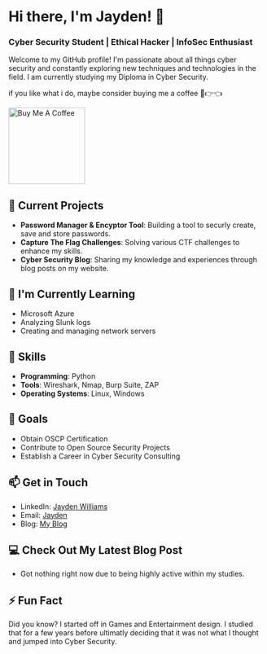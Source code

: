 # Hi there, I'm Jayden! 👋
### Cyber Security Student | Ethical Hacker | InfoSec Enthusiast

Welcome to my GitHub profile! I'm passionate about all things cyber security and constantly exploring new techniques and technologies in the field.
I am currently studying my Diploma in Cyber Security.

if you like what i do, maybe consider buying me a coffee 🥺👉👈

<a href="https://buymeacoffee.com/epiloxgamih" target="_blank"><img src="https://cdn.buymeacoffee.com/buttons/v2/default-red.png" alt="Buy Me A Coffee" width="150" ></a>

## 🔭 Current Projects
- **Password Manager & Encyptor Tool**: Building a tool to securly create, save and store passwords.
- **Capture The Flag Challenges**: Solving various CTF challenges to enhance my skills.
- **Cyber Security Blog**: Sharing my knowledge and experiences through blog posts on my website.

## 🌱 I'm Currently Learning
- Microsoft Azure
- Analyzing Slunk logs
- Creating and managing network servers

## 💼 Skills
- **Programming**: Python
- **Tools**: Wireshark, Nmap, Burp Suite, ZAP
- **Operating Systems**: Linux, Windows

## 🚀 Goals
- Obtain OSCP Certification
- Contribute to Open Source Security Projects
- Establish a Career in Cyber Security Consulting

## 📫 Get in Touch
- LinkedIn: [Jayden Williams](https://www.linkedin.com/in/yourprofile)
- Email: [Jayden](jayden@jaydenwilliams.xyz)
- Blog: [My Blog](https://jaydenwilliams.xyz)

## 💻 Check Out My Latest Blog Post
- Got nothing right now due to being highly active within my studies.

## ⚡ Fun Fact
Did you know? I started off in Games and Entertainment design. I studied that for a few years before ultimatly deciding that it was not what I thought and jumped into Cyber Security.
